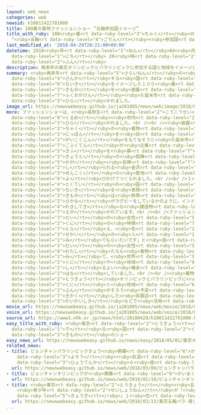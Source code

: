 ```yaml
---
layout: web_news
categories: web
newsid: k10011422781000
title: 100着の着物ファッションショー “五輪参加国イメージ”
title_with_ruby: 100<ruby>着<rt data-ruby-level="3">ちゃく</rt></ruby>の<ruby>着物<rt data-ruby-level="3">きもの</rt></ruby>ファッションショー
  “<ruby>五輪<rt data-ruby-level="4">ごりん</rt></ruby><ruby>参加国<rt data-ruby-level="4">さんかこく</rt></ruby>イメージ”
last_modified_at: '2018-04-29T20:21:00+09:00'
datetime: 2018<ruby>年<rt data-ruby-level="1">ねん</rt></ruby>04<ruby>月<rt data-ruby-level="1">がつ</rt></ruby>29<ruby>日<rt
  data-ruby-level="1">にち</rt></ruby> 20<ruby>時<rt data-ruby-level="2">じ</rt></ruby>21<ruby>分<rt
  data-ruby-level="2">ふん</rt></ruby>
description: 再来年の東京オリンピックとパラリンピックに参加する国と地域をイメージした１００着の着物を披露するファッションショーが、福岡県久留米市で、開かれました。
summary: <ruby>再来年<rt data-ruby-level="5">さらいねん</rt></ruby>の<ruby>東京<rt data-ruby-level="2">とうきょう</rt></ruby>オリンピックとパラリンピックに<ruby>参加<rt
  data-ruby-level="4">さんか</rt></ruby>する<ruby>国<rt data-ruby-level="2">くに</rt></ruby>と<ruby>地域<rt
  data-ruby-level="6">ちいき</rt></ruby>をイメージした１００<ruby>着<rt data-ruby-level="3">ちゃく</rt></ruby>の<ruby>着物<rt
  data-ruby-level="3">きもの</rt></ruby>を<ruby>披露<rt data-ruby-level="7">ひろう</rt></ruby>するファッションショーが、<ruby>福岡県<rt
  data-ruby-level="7">ふくおかけん</rt></ruby><ruby>久留米市<rt data-ruby-level="8">くるめし</rt></ruby>で、<ruby>開<rt
  data-ruby-level="3">ひら</rt></ruby>かれました。
image_url: https://newswebeasy.github.io/ja201805/news/web/image/2018/04/29/K10011422781_1804292006_1804292021_01_02.jpg
more: ファッションショーは、<ruby>高校生<rt data-ruby-level="2">こうこうせい</rt></ruby>などがモデルとなって<ruby>久留米<rt
  data-ruby-level="8">くるめ</rt></ruby><ruby>市内<rt data-ruby-level="2">しない</rt></ruby>のホールで<ruby>開<rt
  data-ruby-level="3">ひら</rt></ruby>かれました。<br /><br /><ruby>披露<rt data-ruby-level="7">ひろう</rt></ruby>された１００<ruby>着<rt
  data-ruby-level="3">ちゃく</rt></ruby>の<ruby>着物<rt data-ruby-level="3">きもの</rt></ruby>は、<ruby>日本<rt
  data-ruby-level="1">にっぽん</rt></ruby>を<ruby>訪<rt data-ruby-level="7">おとず</rt></ruby>れる<ruby>外国人<rt
  data-ruby-level="2">がいこくじん</rt></ruby>をもてなそうと<ruby>久留米市<rt data-ruby-level="8">くるめし</rt></ruby>の<ruby>呉服店<rt
  data-ruby-level="7">ごふくてん</rt></ruby>が<ruby>企業<rt data-ruby-level="7">きぎょう</rt></ruby>などから<ruby>寄付<rt
  data-ruby-level="5">きふ</rt></ruby>を<ruby>募<rt data-ruby-level="7">つの</rt></ruby>ったうえで、<ruby>京都<rt
  data-ruby-level="3">きょうと</rt></ruby>の<ruby>西陣<rt data-ruby-level="7">にしじん</rt></ruby>や<ruby>加賀<rt
  data-ruby-level="5">かが</rt></ruby><ruby>友禅<rt data-ruby-level="7">ゆうぜん</rt></ruby>で<ruby>知<rt
  data-ruby-level="2">し</rt></ruby>られる<ruby>金沢<rt data-ruby-level="7">かなざわ</rt></ruby>など<ruby>全国<rt
  data-ruby-level="3">ぜんこく</rt></ruby>の<ruby>産地<rt data-ruby-level="4">さんち</rt></ruby>に<ruby>呼<rt
  data-ruby-level="6">よ</rt></ruby>びかけてつくられました。<br /><br />１<ruby>着<rt data-ruby-level="3">ちゃく</rt></ruby>ごとに<ruby>特定<rt
  data-ruby-level="4">とくてい</rt></ruby>の<ruby>国<rt data-ruby-level="2">くに</rt></ruby>や<ruby>地域<rt
  data-ruby-level="6">ちいき</rt></ruby>を<ruby>表現<rt data-ruby-level="5">ひょうげん</rt></ruby>していて、フィジーの<ruby>着物<rt
  data-ruby-level="3">きもの</rt></ruby>は<ruby>熱帯<rt data-ruby-level="4">ねったい</rt></ruby>の<ruby>魚<rt
  data-ruby-level="2">さかな</rt></ruby>がラグビーをしているかのように。インドの<ruby>着物<rt data-ruby-level="3">きもの</rt></ruby>はゾウや<ruby>歴史的<rt
  data-ruby-level="4">れきしてき</rt></ruby>な<ruby>建造物<rt data-ruby-level="5">けんぞうぶつ</rt></ruby>のタージマハルが<ruby>描<rt
  data-ruby-level="7">えが</rt></ruby>かれています。<br /><br />ファッションショーを<ruby>訪<rt data-ruby-level="7">おとず</rt></ruby>れた６０<ruby>代<rt
  data-ruby-level="3">だい</rt></ruby>の<ruby>女性<rt data-ruby-level="5">じょせい</rt></ruby>は、「それぞれの<ruby>国<rt
  data-ruby-level="2">くに</rt></ruby>の<ruby>特徴<rt data-ruby-level="7">とくちょう</rt></ruby>を<ruby>捉<rt
  data-ruby-level="7">とら</rt></ruby>え、<ruby>色<rt data-ruby-level="2">いろ</rt></ruby>づかいもきれいで<ruby>世界<rt
  data-ruby-level="3">せかい</rt></ruby>の<ruby>人<rt data-ruby-level="1">ひと</rt></ruby>たちに<ruby>見<rt
  data-ruby-level="1">み</rt></ruby>てもらいたいです」と<ruby>話<rt data-ruby-level="2">はな</rt></ruby>し、３０<ruby>代<rt
  data-ruby-level="3">だい</rt></ruby>の<ruby>女性<rt data-ruby-level="5">じょせい</rt></ruby>は「<ruby>私<rt
  data-ruby-level="8">わたし</rt></ruby>たちも<ruby>着物<rt data-ruby-level="3">きもの</rt></ruby>を<ruby>見<rt
  data-ruby-level="1">み</rt></ruby>て、<ruby>世界<rt data-ruby-level="3">せかい</rt></ruby>の<ruby>国<rt
  data-ruby-level="2">くに</rt></ruby>や<ruby>地域<rt data-ruby-level="6">ちいき</rt></ruby>を<ruby>知<rt
  data-ruby-level="2">し</rt></ruby>るよい<ruby>機会<rt data-ruby-level="4">きかい</rt></ruby>になります」と<ruby>話<rt
  data-ruby-level="2">はな</rt></ruby>していました。<br /><br /><ruby>着物<rt data-ruby-level="3">きもの</rt></ruby>は、<ruby>東京<rt
  data-ruby-level="2">とうきょう</rt></ruby>オリンピックとパラリンピックに<ruby>参加<rt data-ruby-level="4">さんか</rt></ruby>する１９６の<ruby>国<rt
  data-ruby-level="2">くに</rt></ruby>と<ruby>地域<rt data-ruby-level="6">ちいき</rt></ruby>、すべての<ruby>分<rt
  data-ruby-level="2">ぶん</rt></ruby>がそろう<ruby>予定<rt data-ruby-level="3">よてい</rt></ruby>で、<ruby>企画<rt
  data-ruby-level="7">きかく</rt></ruby>した<ruby>呉服店<rt data-ruby-level="7">ごふくてん</rt></ruby>は<ruby>開会式<rt
  data-ruby-level="3">かいかいしき</rt></ruby>などで<ruby>活用<rt data-ruby-level="2">かつよう</rt></ruby>してほしいとしています。
movie_url: https://newswebeasy.github.io/ja201805/news/web/movie/2018/04/29/k10011422781_201804292026_201804292029.mp4
voice_url: https://newswebeasy.github.io/ja201805/news/web/voice/2018/04/29/k10011422781_201804292026_201804292029.mp3
source_url: https://www3.nhk.or.jp/news/html/20180429/k10011422781000.html
easy_title_with_ruby: <ruby>東京<rt data-ruby-level="2">とうきょう</rt></ruby>オリンピックに<ruby>出<rt
  data-ruby-level="1">で</rt></ruby>る<ruby>国<rt data-ruby-level="2">くに</rt></ruby>をイメージした<ruby>着物<rt
  data-ruby-level="3">きもの</rt></ruby>のショー
easy_news_url: https://newswebeasy.github.io/news/easy/2018/05/01/東京オリンピックに出る国をイメージした着物のショー
related_news:
- title: ピョンチャンパラリンピックきょう<ruby>開幕<rt data-ruby-level="6">かいまく</rt></ruby> <ruby>予想<rt
    data-ruby-level="3">よそう</rt></ruby><ruby>気温<rt data-ruby-level="3">きおん</rt></ruby>は<ruby>氷点下<rt
    data-ruby-level="3">ひょうてんか</rt></ruby>６<ruby>度<rt data-ruby-level="3">ど</rt></ruby>
  url: https://newswebeasy.github.io/news/web/2018/03/09/ピョンチャンパラリンピックきょう開幕-予想気温は氷点下6度
- title: ピョンチャンオリンピックが<ruby>開幕<rt data-ruby-level="6">かいまく</rt></ruby>
  url: https://newswebeasy.github.io/news/web/2018/02/10/ピョンチャンオリンピックが開幕
- title: <ruby>東京<rt data-ruby-level="2">とうきょう</rt></ruby><ruby>五輪<rt data-ruby-level="4">ごりん</rt></ruby>・パラ
    <ruby>青少年<rt data-ruby-level="2">せいしょうねん</rt></ruby>が「<ruby>観戦<rt data-ruby-level="4">かんせん</rt></ruby>したい<ruby>競技<rt
    data-ruby-level="5">きょうぎ</rt></ruby>」１<ruby>位<rt data-ruby-level="4">い</rt></ruby>はバレー
  url: https://newswebeasy.github.io/news/web/2018/03/13/東京五輪パラ-青少年が観戦したい競技1位はバレー
...
```

